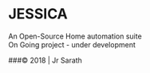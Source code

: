 # JESSICA
An Open-Source Home automation suite <br />
On Going project - under development

###&copy; 2018 | Jr Sarath

